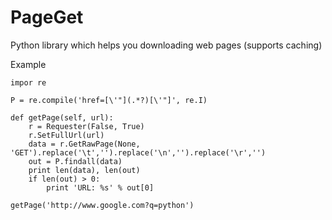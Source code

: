 PageGet
=======

Python library which helps you downloading web pages (supports caching)

Example

    impor re

    P = re.compile('href=[\'"](.*?)[\'"]', re.I)

    def getPage(self, url):
        r = Requester(False, True)
        r.SetFullUrl(url)
        data = r.GetRawPage(None, 'GET').replace('\t','').replace('\n','').replace('\r','')
        out = P.findall(data)
        print len(data), len(out)
        if len(out) > 0:
            print 'URL: %s' % out[0]
    
    getPage('http://www.google.com?q=python')
